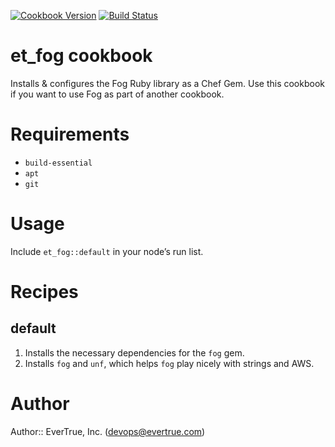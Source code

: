 [![Cookbook Version](https://img.shields.io/cookbook/v/et_fog.svg?style=flat)](https://supermarket.getchef.com/cookbooks/et_fog)
[![Build Status](http://img.shields.io/travis/evertrue/et_fog-cookbook.svg?style=flat)](https://travis-ci.org/evertrue/et_fog-cookbook)

# et_fog cookbook

Installs & configures the Fog Ruby library as a Chef Gem. Use this cookbook if you want to use Fog as part of another cookbook.

# Requirements

* `build-essential`
* `apt`
* `git`

# Usage

Include `et_fog::default` in your node’s run list.

# Recipes

## default

1. Installs the necessary dependencies for the `fog` gem.
2. Installs `fog` and `unf`, which helps `fog` play nicely with strings and AWS.

# Author

Author:: EverTrue, Inc. (<devops@evertrue.com>)
